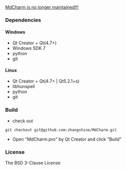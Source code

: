 ﻿[MdCharm is no longer maintained!!!](https://github.com/zhangshine/MdCharm/issues/4)

### Dependencies
#### Windows
* Qt Creator + Qt(4.7+)
* Windows SDK 7
* python
* git


#### Linux
* Qt Creator + Qt(4.7+ | Qt5.2.1+s)
* libhunspell
* python
* git

### Build
* check out

```
git checkout git@github.com:zhangshine/MdCharm.git
```
* Open "MdCharm.pro" by Qt Creator and click "Build"

### License
The BSD 3-Clause License
